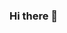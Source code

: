 ### Hi there 👋

<!--
**Forexipy/Forexipy** is a ✨ _special_ ✨ repository because its `README.md` (this file) appears on your GitHub profile.

Here are some ideas to get you started:

- 🔭 I’m currently working on Forex Trading and Programming
- 🌱 I’m currently learning Python
- 💬 Ask me about Forex Trading and MQL Programming
- 📫 How to reach me: Forexipy[at]gmail.com
-->
